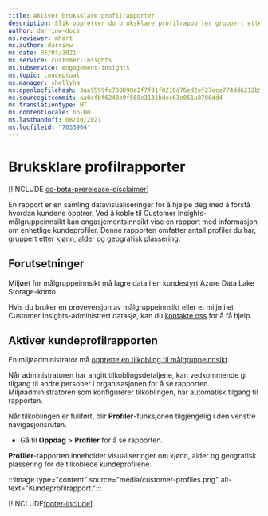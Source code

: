 ```yaml
---
title: Aktiver bruksklare profilrapporter
description: Slik oppretter du bruksklare profilrapporter gruppert etter kjønn, alder og fylke eller opprinnelsesområde.
author: darrinw-docs
ms.reviewer: mhart
ms.author: darrinw
ms.date: 05/03/2021
ms.service: customer-insights
ms.subservice: engagement-insights
ms.topic: conceptual
ms.manager: shellyha
ms.openlocfilehash: 3aa9599fc780098a2f7f31f0210d76ed2ef27ece774dd6212b5cb2a599ad537e
ms.sourcegitcommit: aa0cfbf6240a9f560e3131bdec63e051a8786dd4
ms.translationtype: HT
ms.contentlocale: nb-NO
ms.lasthandoff: 08/10/2021
ms.locfileid: "7033964"
---
```

# <a name="out-of-box-profile-reports"></a>Bruksklare profilrapporter

[!INCLUDE [cc-beta-prerelease-disclaimer](includes/cc-beta-prerelease-disclaimer.md)]

En rapport er en samling datavisualiseringer for å hjelpe deg med å forstå hvordan kundene opptrer. Ved å koble til Customer Insights-målgruppeinnsikt kan engasjementsinnsikt vise en rapport med informasjon om enhetlige kundeprofiler. Denne rapporten omfatter antall profiler du har, gruppert etter kjønn, alder og geografisk plassering.

## <a name="prerequisites"></a>Forutsetninger

Miljøet for målgruppeinnsikt må lagre data i en kundestyrt Azure Data Lake Storage-konto.

Hvis du bruker en prøveversjon av målgruppeinnsikt eller et miljø i et Customer Insights-administrert datasjø, kan du [kontakte oss](https://go.microsoft.com/fwlink/?linkid=2145734) for å få hjelp.  


## <a name="enable-the-customer-profile-report"></a>Aktiver kundeprofilrapporten

En miljøadministrator må [opprette en tilkobling til målgruppeinnsikt](configure-connections.md).

Når administratoren har angitt tilkoblingsdetaljene, kan vedkommende gi tilgang til andre personer i organisasjonen for å se rapporten. Miljøadministratoren som konfigurerer tilkoblingen, har automatisk tilgang til rapporten. 

Når tilkoblingen er fullført, blir **Profiler**-funksjonen tilgjengelig i den venstre navigasjonsruten. 

- Gå til **Oppdag** > **Profiler** for å se rapporten.

**Profiler**-rapporten inneholder visualiseringer om kjønn, alder og geografisk plassering for de tilkoblede kundeprofilene.

:::image type="content" source="media/customer-profiles.png" alt-text="Kundeprofilrapport.":::

[!INCLUDE[footer-include](../includes/footer-banner.md)]